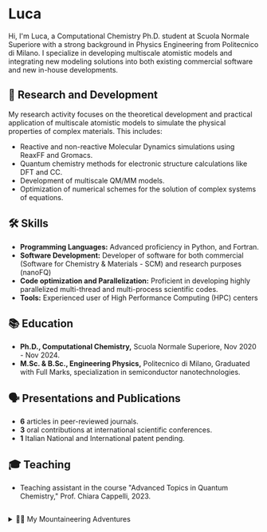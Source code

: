 # Luca

Hi, I'm Luca, a Computational Chemistry Ph.D. student at Scuola Normale Superiore with a strong background in Physics Engineering from Politecnico di Milano. 
I specialize in developing multiscale atomistic models and integrating new modeling solutions into both existing commercial software and new in-house developments.

## 🔬 Research and Development

My research activity focuses on the theoretical development and practical application of multiscale atomistic models to simulate the physical properties of complex materials. 
This includes:

- Reactive and non-reactive Molecular Dynamics simulations using ReaxFF and Gromacs.
- Quantum chemistry methods for electronic structure calculations like DFT and CC.
- Development of multiscale QM/MM models.
- Optimization of numerical schemes for the solution of complex systems of equations.

## 🛠 Skills

- **Programming Languages:** Advanced proficiency in Python, and Fortran.
- **Software Development:** Developer of software for both commercial (Software for Chemistry & Materials - SCM) and research purposes (nanoFQ)
- **Code optimization and Parallelization:** Proficient in developing highly parallelized multi-thread and multi-process scientific codes.
- **Tools:** Experienced user of High Performance Computing (HPC) centers

## 📚 Education

- **Ph.D., Computational Chemistry,** Scuola Normale Superiore, Nov 2020 - Nov 2024.
- **M.Sc. & B.Sc., Engineering Physics,** Politecnico di Milano, Graduated with Full Marks, specialization in semiconductor nanotechnologies.

## 🗣️ Presentations and Publications

- **6** articles in peer-reviewed journals.
- **3** oral contributions at international scientific conferences.
- **1** Italian National and International patent pending.

## 🎓 Teaching

- Teaching assistant in the course "Advanced Topics in Quantum Chemistry," Prof. Chiara Cappelli, 2023.

##

<details>
  <summary> 🧗🏼 My Mountaineering Adventures</summary>
  <br><br>
  Ok all this was quite boring..
  <br>
  Outside of my professional life, I am a passionate alpinist with more than 60 alpine climbs on record. 
  <br>
  The mountains help me put life's problems into perspective :)

<br><br>
Below are some photos I like from my climbs:
<div>
    <img src="https://github.com/nicoli-luca/nicoli-luca/blob/main/images/IMG_20230713_192947_840.jpg" width="300", alt="On the summit of the Dent du Geant on the Mont Blanc Massif, 4013 slm">
  <div style="text-align: center;"> On the summit of the Dent du Geant 
   on the Mont Blanc Massif, 4013 slm (2023)</div>
</div>
<br><br>
<div>
    <img src="https://github.com/nicoli-luca/nicoli-luca/blob/main/images/IMG-20220724-WA0060.jpg" width="300", alt="">
  <div style="text-align: center;"> Me climbing one of the central pitches of the great north face of the Pizzo d'Uccello (2022)</div>
</div>
<br><br>
<div>
    <img src="https://github.com/nicoli-luca/nicoli-luca/blob/main/images/20240216_102812(1).jpg" width="300", alt="">
  <div style="text-align: center;">On the second pitch of the "Sword of Damocles" ice waterfall (2024)</div>
</div>
